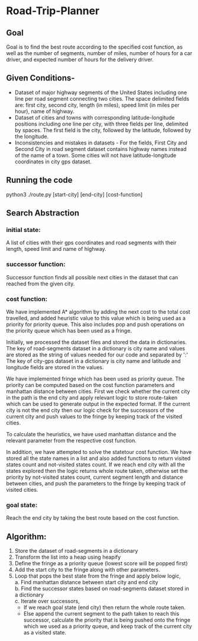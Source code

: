 # Road-Trip-Planner

## Goal
Goal is to find the best route according to the specified cost
function, as well as the number of segments, number of miles, 
number of hours for a car driver, and expected number of hours for the delivery driver.

## Given Conditions-

- Dataset of major highway segments of the United States including 
one line per road segment connecting two cities. The space delimited 
fields are: first city, second city, length (in miles), speed limit (in miles per hour),
 name of highway.
- Dataset of cities and towns with corresponding latitude-longitude 
positions including one line per city, with three fields per line, 
delimited by spaces. The first field is the city, followed by the latitude,
followed by the longitude.
- Inconsistencies and mistakes in datasets - For the fields, First City and Second City
in road segment dataset contains highway names instead of the name of a town. Some cities
will not have latitude-longitude coordinates in city gps dataset.

## Running the code
python3 ./route.py [start-city] [end-city] [cost-function]

## Search Abstraction

### initial state:

A list of cities with their gps coordinates and road segments with their length, 
speed limit and name of highway.

### successor function:
Successor function finds all possible next cities in the dataset that can reached 
from the given city.

### cost function:
We have implemented A* algorithm by adding the next cost to the total cost travelled, 
and added heuristic value to this value which is being used as a priority for priority 
queue. This also includes pop and push operations on the priority queue which has been 
used as a fringe.

Initially, we processed the dataset files and stored the data in dictionaries. The key of 
road-segments dataset in a dictionary is city name and values are stored as the string of values 
needed for our code and separated by ':' The key of city-gps dataset in a dictionary 
is city name and latitude and longitude fields are stored in the values.

We have implemented fringe which has been used as priority queue. The priority can be computed 
based on the cost function parameters and manhattan distance between cities. First we check whether the 
current city in the path is the end city and apply relevant logic to store route-taken which can be 
used to generate output in the expected format. If the current city is not the end city then our 
logic check for the successors of the current city and push values to the fringe by keeping 
track of the visited cities.

To calculate the heuristics, we have used manhattan distance and the relevant parameter 
from the respective cost function.

In addition, we have attempted to solve the statetour cost function. We have stored all the state 
names in a list and also added functions to return visited states count and not-visited 
states count. If we reach end city with all the states explored then the logic returns 
whole route taken, otherwise set the priority by not-visited states count, current segment 
length and distance between cities, and push the parameters to the fringe by keeping 
track of visited cities.

### goal state:
Reach the end city by taking the best route based on the cost function. 

## Algorithm:

1. Store the dataset of road-segments in a dictionary
2. Transform the list into a heap using heapify
3. Define the fringe as a priority queue (lowest score will be popped first)
4. Add the start city to the fringe along with other parameters.
5. Loop that pops the best state from the fringe and apply below logic, <br/>
   a. Find manhattan distance between start city and end city<br/>
   b. Find the successor states based on road-segments dataset stored in a dictionary<br/>
   c. Iterate over successors,<br/>
     - If we reach goal state (end city) then return the whole route taken.<br/>
     - Else append the current segment to the path taken to reach this successor, calculate the 
priority that is being pushed onto the fringe which we used as a priority queue, and keep 
track of the current city as a visited state.
